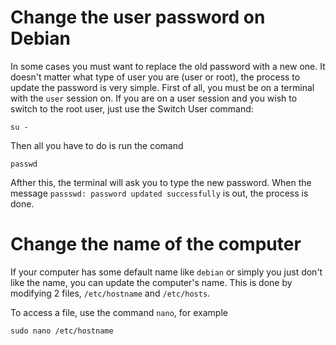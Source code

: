 # Change the user password on Debian
In some cases you must want to replace the old password with a new one. It doesn't matter what type of user you are (user or root), the process to update the password is very simple. 
First of all, you must be on a terminal with the `user` session on. If you are on a user session and you wish to switch to the root user, just use the Switch User command:
```
su -
```

Then all you have to do is run the comand
```
passwd
```
Afther this, the terminal will ask you to type the new password. When the message `passswd: password updated successfully` is out, the process is done.

# Change the name of the computer
If your computer has some default name like `debian` or simply you just don't like the name, you can update the computer's name. This is done by modifying 2 files, `/etc/hostname` and `/etc/hosts`. 

To access a file, use the command `nano`, for example
```
sudo nano /etc/hostname
```
